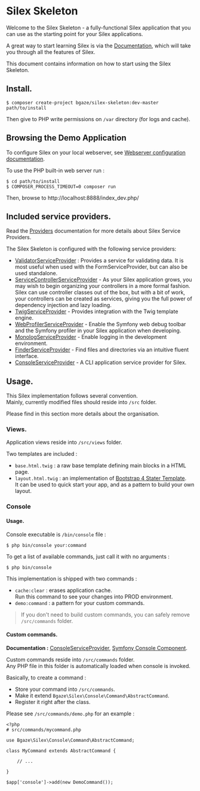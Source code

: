 # Silex Skeleton

Welcome to the Silex Skeleton - a fully-functional Silex application that you
can use as the starting point for your Silex applications.

A great way to start learning Silex is via the [Documentation][1], which will
take you through all the features of Silex.

This document contains information on how to start using the Silex Skeleton.

## Install.

    $ composer create-project bgaze/silex-skeleton:dev-master path/to/install

Then give to PHP write permissions on `/var` directory (for logs and cache).

## Browsing the Demo Application

To configure Silex on your local webserver, see [Webserver configuration documentation][2].

To use the PHP built-in web server run :

    $ cd path/to/install
    $ COMPOSER_PROCESS_TIMEOUT=0 composer run

Then, browse to http://localhost:8888/index_dev.php/

## Included service providers.

Read the [Providers][3] documentation for more details about Silex Service Providers.

The Silex Skeleton is configured with the following service providers:

* [ValidatorServiceProvider][4] : Provides a service for validating data. It is
  most useful when used with the FormServiceProvider, but can also be used
  standalone.
* [ServiceControllerServiceProvider][5] - As your Silex application grows, you
  may wish to begin organizing your controllers in a more formal fashion.
  Silex can use controller classes out of the box, but with a bit of work,
  your controllers can be created as services, giving you the full power of
  dependency injection and lazy loading.
* [TwigServiceProvider][6] - Provides integration with the Twig template engine.
* [WebProfilerServiceProvider][7] - Enable the Symfony web debug toolbar and
  the Symfony profiler in your Silex application when developing.
* [MonologServiceProvider][8] - Enable logging in the development environment.
* [FinderServiceProvider][9] - Find files and directories via an intuitive fluent interface.
* [ConsoleServiceProvider][10] - A CLI application service provider for Silex.

## Usage.

This Silex implementation follows several convention.  
Mainly, currently modified files should reside into `/src` folder.

Please find in this section more details about the organisation.

### Views.

Application views reside into `/src/views` folder. 

Two templates are included :

* `base.html.twig` : a raw base template defining main blocks in a HTML page.
* `layout.html.twig` : an implementation of [Bootstrap 4 Stater Template][11].  
It can be used to quick start your app, and as a pattern to build your own layout.

### Console

#### Usage.

Console executable is `/bin/console` file :

    $ php bin/console your:command

To get a list of available commands, just call it with no arguments :

    $ php bin/console

This implementation is shipped with two commands :

* `cache:clear` : erases application cache.  
Run this command to see your changes into PROD environment.
* `demo:command` : a pattern for your custom commands.

> If you don't need to build custom commands, you can safely remove `/src/commands` folder. 

#### Custom commands.

**Documentation :** [ConsoleServiceProvider][10], [Symfony Console Component][12].

Custom commands reside into `/src/commands` folder.  
Any PHP file in this folder is automatically loaded when console is invoked.

Basically, to create a command :

* Store your command into `/src/commands`.
* Make it extend `Bgaze\Silex\Console\Command\AbstractCommand`.
* Register it right after the class.

Please see `/src/commands/demo.php` for an example :  

    <?php
    # src/commands/mycommand.php
    
    use Bgaze\Silex\Console\Command\AbstractCommand;

    class MyCommand extends AbstractCommand {

        // ...

    }

    $app['console']->add(new DemoCommand());





[1]: http://silex.sensiolabs.org/documentation
[2]: https://silex.symfony.com/doc/2.0/web_servers.html
[3]: http://silex.sensiolabs.org/doc/providers.html
[4]: http://silex.sensiolabs.org/doc/master/providers/validator.html
[5]: http://silex.sensiolabs.org/doc/master/providers/service_controller.html
[6]: http://silex.sensiolabs.org/doc/master/providers/twig.html
[7]: http://github.com/silexphp/Silex-WebProfiler
[8]: http://silex.sensiolabs.org/doc/master/providers/monolog.html
[9]: https://github.com/bgaze/silex-finder-provider
[10]: https://github.com/bgaze/silex-console-provider
[11]: https://v4-alpha.getbootstrap.com/examples/starter-template/
[12]: http://symfony.com/doc/current/components/console/introduction.html
